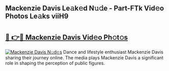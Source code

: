 ## Mackenzie Davis Le𝚊k𝚎d N𝚞𝚍e - Part-FTk Vid𝚎o Photos Le𝚊ks viiH9

# <h2><a href="http://fbchkv.evod.top/?m=Mackenzie+Davis">🔗 👉🔴 Mackenzie Davis Vid𝚎o Ph𝚘t𝚘s</a></h2>

[![Mackenzie Davis N𝚞d𝚎s](https://i.imgur.com/8V9OHl7.gif)](http://fbchkv.evod.top/?m=Mackenzie+Davis)
Dance and lifestyle enthusiast Mackenzie Davis sharing their journey online. The media plays Mackenzie Davis a significant role in shaping the perception of public figures. 
